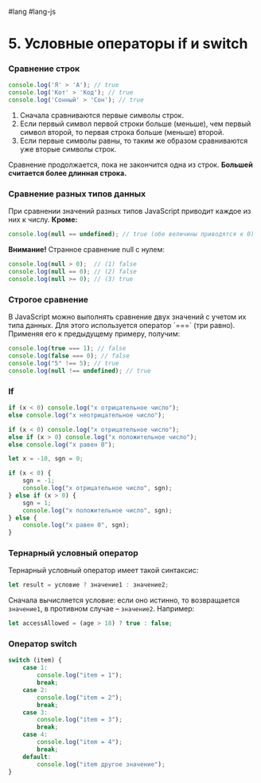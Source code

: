 #lang #lang-js

# 5. Условные операторы if и switch

### Сравнение строк

```javascript
console.log('Я' > 'А'); // true
console.log('Кот' > 'Код'); // true
console.log('Сонный' > 'Сон'); // true
```

1. Сначала сравниваются первые символы строк.
2. Если первый символ первой строки больше (меньше), чем первый символ второй, то первая строка больше (меньше) второй.
3. Если первые символы равны, то таким же образом сравниваются уже вторые символы строк.

Сравнение продолжается, пока не закончится одна из строк. **Большей считается более длинная строка.**

### Сравнение разных типов данных

При сравнении значений разных типов JavaScript приводит каждое из них к числу. **Кроме:**

```javascript
console.log(null == undefined); // true (обе величины приводятся к 0)
```

**Внимание!** Странное сравнение null с нулем:

```javascript
console.log(null > 0);  // (1) false
console.log(null == 0); // (2) false
console.log(null >= 0); // (3) true
```

### Строгое сравнение

В JavaScript можно выполнять сравнение двух значений с учетом их типа данных. Для этого используется оператор \`\=\==\` (три равно). Применяя его к предыдущему примеру, получим:

```javascript
console.log(true === 1); // false
console.log(false === 0); // false
console.log("5" !== 5); // true
console.log(null !== undefined); // true
```

### If

```javascript
if (x < 0) console.log("x отрицательное число");
else console.log("x неотрицательное число");

if (x < 0) console.log("x отрицательное число");
else if (x > 0) console.log("x положительное число");
else console.log("x равен 0");

let x = -10, sgn = 0;

if (x < 0) {
    sgn = -1;
    console.log("x отрицательное число", sgn);
} else if (x > 0) {
    sgn = 1;
    console.log("x положительное число", sgn);
} else {
    console.log("x равен 0", sgn);
}
```

### Тернарный условный оператор

Тернарный условный оператор имеет такой синтаксис:

```javascript
let result = условие ? значение1 : значение2;
```

Сначала вычисляется условие: если оно истинно, то возвращается `значение1`, в противном случае – `значение2`. Например:

```javascript
let accessAllowed = (age > 18) ? true : false;
```

### Оператор switch

```javascript
switch (item) {
    case 1: 
        console.log("item = 1");
        break;
    case 2: 
        console.log("item = 2");
        break;
    case 3: 
        console.log("item = 3");
        break;
    case 4: 
        console.log("item = 4");
        break;
    default: 
        console.log("item другое значение");
}
```
